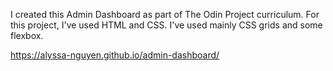 I created this Admin Dashboard as part of The Odin Project curriculum. For this project, I've used HTML and CSS.
I've used mainly CSS grids and some flexbox. 

https://alyssa-nguyen.github.io/admin-dashboard/
